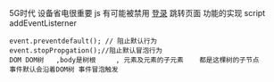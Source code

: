 5G时代
    设备省电很重要  js  有可能被禁用
    <a href= '/login'>登录</a> 跳转页面 功能的实现
    script  addEventListerner   

    event.preventdefault(); // 阻止默认行为
    event.stopPropgation();//阻止默认冒泡行为
    DOM DOM树   ,body是树根     , 元素及元素的子元素    都是这棵树的子节点
    事件默认会沿着DOM树 事件冒泡触发
    


